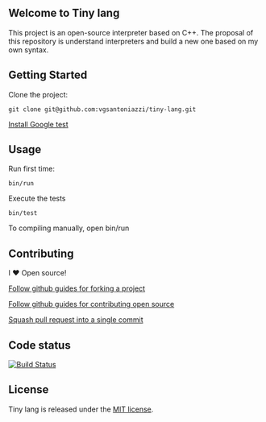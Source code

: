 ## Welcome to Tiny lang

This project is an open-source interpreter based on C++. The proposal of this repository is understand interpreters and build a new one based on my own syntax.

## Getting Started

Clone the project:

```
git clone git@github.com:vgsantoniazzi/tiny-lang.git
```

[Install Google test](https://code.google.com/p/googletest/)

## Usage

Run first time:

```
bin/run
```

Execute the tests

```
bin/test
```

To compiling manually, open bin/run

## Contributing

I :heart: Open source!

[Follow github guides for forking a project](https://guides.github.com/activities/forking/)

[Follow github guides for contributing open source](https://guides.github.com/activities/contributing-to-open-source/#contributing)

[Squash pull request into a single commit](http://eli.thegreenplace.net/2014/02/19/squashing-github-pull-requests-into-a-single-commit/)

## Code status

[![Build Status](https://travis-ci.org/vgsantoniazzi/tiny-lang.svg?branch=master)](https://travis-ci.org/vgsantoniazzi/tiny-lang)

## License

Tiny lang is released under the [MIT license](http://opensource.org/licenses/MIT).
